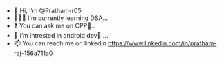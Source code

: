 - 👋 Hi, I’m @Pratham-r05
- 🧑🏻‍💻 I'm currently learning DSA...
- ❓ You can ask me on CPP🥇..
- 🌱 I’m intrested in android dev🤖....
- 📫 You can reach me on linkedin
https://www.linkedin.com/in/pratham-raj-156a711a0

<!---
Pratham-r05/Pratham-r05 is a ✨ special ✨ repository because its `README.md` (this file) appears on your GitHub profile.
You can click the Preview link to take a look at your changes.
--->
